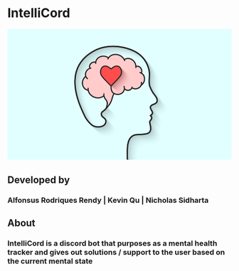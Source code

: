 # IntelliCord

<img src="landing/public/images/pfp.png">

## Developed by
### Alfonsus Rodriques Rendy | Kevin Qu | Nicholas Sidharta

## About
### IntelliCord is a discord bot that purposes as a mental health tracker and gives out solutions / support to the user based on the current mental state
